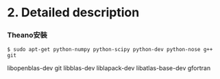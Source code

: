 # 2. Detailed description

### Theano安裝

```
$ sudo apt-get python-numpy python-scipy python-dev python-nose g++ git
```

libopenblas-dev git libblas-dev liblapack-dev libatlas-base-dev gfortran
